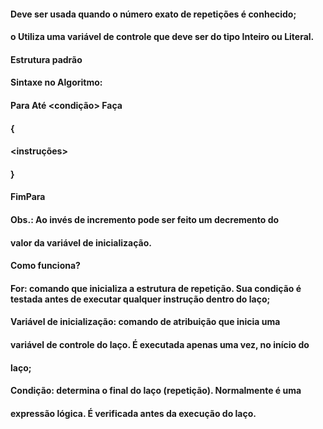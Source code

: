 #### Deve ser usada quando o número exato de repetições é conhecido;

#### o Utiliza uma variável de controle que deve ser do tipo Inteiro ou Literal.

#### Estrutura padrão

#### Sintaxe no Algoritmo:
#### Para <valor> Até <condição> Faça
#### {
 #### <instruções>
#### }
#### FimPara

#### Obs.: Ao invés de incremento pode ser feito um decremento do
#### valor da variável de inicialização.

#### Como funciona?

#### For: comando que inicializa a estrutura de repetição. Sua condição é testada antes de executar qualquer instrução dentro do laço;

#### Variável de inicialização: comando de atribuição que inicia uma
#### variável de controle do laço. É executada apenas uma vez, no início do
#### laço;

#### Condição: determina o final do laço (repetição). Normalmente é uma
#### expressão lógica. É verificada antes da execução do laço.